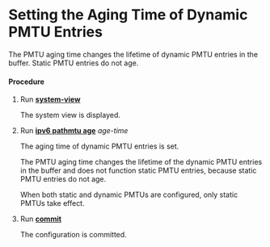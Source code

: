 Setting the Aging Time of Dynamic PMTU Entries
==============================================

The PMTU aging time changes the lifetime of dynamic PMTU entries in the buffer. Static PMTU entries do not age.

#### Procedure

1. Run [**system-view**](cmdqueryname=system-view)
   
   
   
   The system view is displayed.
2. Run [**ipv6 pathmtu age**](cmdqueryname=ipv6+pathmtu+age) *age-time*
   
   
   
   The aging time of dynamic PMTU entries is set.
   
   
   
   The PMTU aging time changes the lifetime of the dynamic PMTU entries in the buffer and does not function static PMTU entries, because static PMTU entries do not age.
   
   When both static and dynamic PMTUs are configured, only static PMTUs take effect.
3. Run [**commit**](cmdqueryname=commit)
   
   
   
   The configuration is committed.